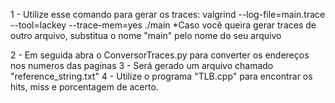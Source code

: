 1 - Utilize esse comando para gerar os traces:
  valgrind --log-file=main.trace --tool=lackey --trace-mem=yes ./main
*Caso você queira gerar traces de outro arquivo, substitua o nome "main" pelo nome do seu arquivo

2 - Em seguida abra o ConversorTraces.py para converter os endereços nos numeros das paginas
3 - Será gerado um arquivo chamado "reference_string.txt"
4 - Utilize o programa "TLB.cpp" para encontrar os hits, miss e porcentagem de acerto.
